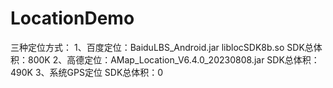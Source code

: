 # LocationDemo
三种定位方式：
  1、百度定位：BaiduLBS_Android.jar liblocSDK8b.so  SDK总体积：800K
  2、高德定位：AMap_Location_V6.4.0_20230808.jar    SDK总体积：490K
  3、系统GPS定位                                    SDK总体积：0
